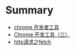 # Summary

* [chrome 开发者工具](Chrome开发者工具（二）.md)
* [Chrome 开发工具（三）](san-sheng-san-shi.md)
* [http请求之fetch](httpqing-qiu-zhi-fetch.md)



